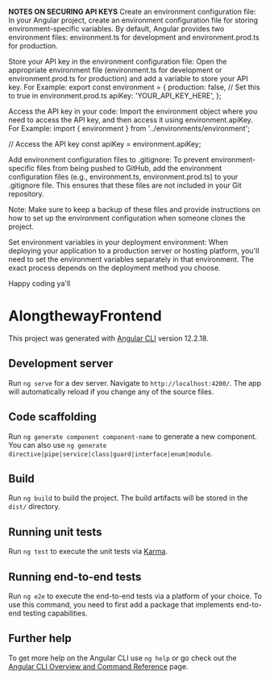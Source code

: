 ****NOTES ON SECURING API KEYS****
Create an environment configuration file: In your Angular project, create an environment configuration file for storing environment-specific variables. By default, Angular provides two environment files: environment.ts for development and environment.prod.ts for production.

Store your API key in the environment configuration file: Open the appropriate environment file (environment.ts for development or environment.prod.ts for production) and add a variable to store your API key.
For Example:
export const environment = {
  production: false, // Set this to true in environment.prod.ts
  apiKey: 'YOUR_API_KEY_HERE',
}; 

Access the API key in your code: Import the environment object where you need to access the API key, and then access it using environment.apiKey. 
For Example:
import { environment } from '../environments/environment';

// Access the API key
const apiKey = environment.apiKey;

Add environment configuration files to .gitignore: To prevent environment-specific files from being pushed to GitHub, add the environment configuration files (e.g., environment.ts, environment.prod.ts) to your .gitignore file. This ensures that these files are not included in your Git repository.

Note: Make sure to keep a backup of these files and provide instructions on how to set up the environment configuration when someone clones the project.

Set environment variables in your deployment environment: When deploying your application to a production server or hosting platform, you'll need to set the environment variables separately in that environment. The exact process depends on the deployment method you choose.

Happy coding ya'll

# AlongthewayFrontend

This project was generated with [Angular CLI](https://github.com/angular/angular-cli) version 12.2.18.

## Development server

Run `ng serve` for a dev server. Navigate to `http://localhost:4200/`. The app will automatically reload if you change any of the source files.

## Code scaffolding

Run `ng generate component component-name` to generate a new component. You can also use `ng generate directive|pipe|service|class|guard|interface|enum|module`.

## Build

Run `ng build` to build the project. The build artifacts will be stored in the `dist/` directory.

## Running unit tests

Run `ng test` to execute the unit tests via [Karma](https://karma-runner.github.io).

## Running end-to-end tests

Run `ng e2e` to execute the end-to-end tests via a platform of your choice. To use this command, you need to first add a package that implements end-to-end testing capabilities.

## Further help

To get more help on the Angular CLI use `ng help` or go check out the [Angular CLI Overview and Command Reference](https://angular.io/cli) page.
